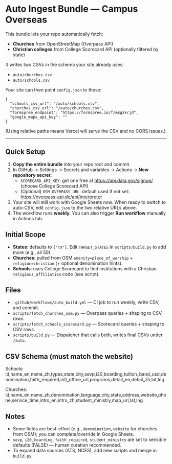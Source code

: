Auto Ingest Bundle — Campus Overseas
====================================

This bundle lets your repo automatically fetch:
- **Churches** from OpenStreetMap (Overpass API)
- **Christian colleges** from College Scorecard API (optionally filtered by state)

It writes two CSVs in the schema your site already uses:
- `auto/churches.csv`
- `auto/schools.csv`

Your site can then point `config.json` to these:
```
{
  "schools_csv_url": "/auto/schools.csv",
  "churches_csv_url": "/auto/churches.csv",
  "formspree_endpoint": "https://formspree.io/f/mkgzkrjd",
  "google_maps_api_key": ""
}
```
(Using relative paths means Vercel will serve the CSV and no CORS issues.)

---

Quick Setup
-----------
1) **Copy the entire bundle** into your repo root and commit.
2) In GitHub → Settings → Secrets and variables → Actions → **New repository secret**:
   - `SCORECARD_API_KEY`: get one free at https://api.data.gov/signup/ (choose College Scorecard API)
   - (Optional) `OSM_OVERPASS_URL`: default used if not set: https://overpass-api.de/api/interpreter
3) Your site will still work with Google Sheets now. When ready to switch to auto-CSV,
   edit `config.json` to the two relative URLs above.
4) The workflow runs **weekly**. You can also trigger **Run workflow** manually in Actions tab.

Initial Scope
-------------
- **States**: defaults to `["TX"]`. Edit `TARGET_STATES` in `scripts/build.py` to add more (e.g., all 50).
- **Churches**: pulled from OSM `amenity=place_of_worship` + `religion=christian` (+ optional denomination hints).
- **Schools**: uses College Scorecard to find institutions with a Christian `religious_affiliation` code (see script).

Files
-----
- `.github/workflows/auto_build.yml` — CI job to run weekly, write CSV, and commit.
- `scripts/fetch_churches_osm.py` — Overpass queries + shaping to CSV rows.
- `scripts/fetch_schools_scorecard.py` — Scorecard queries + shaping to CSV rows.
- `scripts/build.py` — Dispatcher that calls both, writes final CSVs under `/auto`.

CSV Schema (must match the website)
-----------------------------------
Schools:
id,name_en,name_zh,types,state,city,sevp,i20,boarding,tuition_band_usd,denomination,faith_required,intl_office_url,programs,detail_en,detail_zh,lat,lng

Churches:
id,name_en,name_zh,denomination,language,city,state,address,website,phone,service_time,intro_en,intro_zh,student_ministry,map_url,lat,lng

Notes
-----
- Some fields are best-effort (e.g., `denomination`, `website` for churches from OSM); you can complete/override in Google Sheets.
- `sevp`, `i20`, `boarding`, `faith_required`, `student_ministry` are set to sensible defaults (FALSE) — human curation recommended.
- To expand data sources (ATS, NCES), add new scripts and merge in `build.py`.
